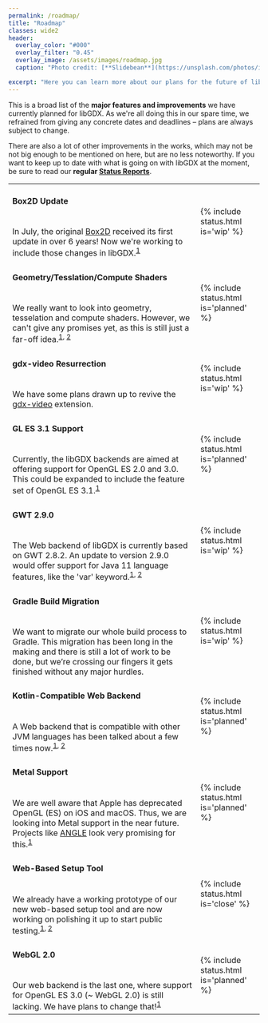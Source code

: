 ```yaml
---
permalink: /roadmap/
title: "Roadmap"
classes: wide2
header:
  overlay_color: "#000"
  overlay_filter: "0.45"
  overlay_image: /assets/images/roadmap.jpg
  caption: "Photo credit: [**Slidebean**](https://unsplash.com/photos/iW9oP7Ljkbg)"

excerpt: "Here you can learn more about our plans for the future of libGDX and what to expect from upcoming updates."
---
```


<!--
Available status values:

{% include status.html is='planned' %} // is planned for the future
{% include status.html is='wip' %} // work in progress
{% include status.html is='close' %} // nearly done
{% include status.html is='done' %} //in the next release
 -->

This is a broad list of the **major features and improvements** we have currently planned for libGDX. As we're all doing this in our spare time, we refrained from giving any concrete dates and deadlines – plans are always subject to change.

There are also a lot of other improvements in the works, which may not be not big enough to be mentioned on here, but are no less noteworthy. If you want to keep up to date with what is going on with libGDX at the moment, be sure to read our **regular [Status Reports](/news/devlog/)**.

<table>
  <tr>
    <td><h4>Box2D Update</h4>
    <br>In July, the original <a href="https://github.com/erincatto/box2d">Box2D</a> received its first update in over 6 years! Now we're working to include those changes in libGDX.<sup><a href="https://github.com/libgdx/libgdx/issues/5948#issuecomment-727643568">1</a></sup></td>
    <td>{% include status.html is='wip' %}</td>
  </tr>
  <tr>
    <td><h4>Geometry/Tesslation/Compute Shaders</h4>
    <br>We really want to look into geometry, tesselation and compute shaders. However, we can't give any promises yet, as this is still just a far-off idea.<sup><a href="https://github.com/libgdx/libgdx/pull/4963">1</a>, <a href="https://github.com/mgsx-dev/libgdx/tree/modern-shaders/compute">2</a></sup></td>
    <td>{% include status.html is='planned' %}</td>
  </tr>
  <tr>
    <td><h4>gdx-video Resurrection</h4>
    <br>We have some plans drawn up to revive the <a href="https://github.com/libgdx/gdx-video">gdx-video</a> extension.</td>
    <td>{% include status.html is='wip' %}</td>
  </tr>
  <tr>
    <td><h4>GL ES 3.1 Support</h4>
    <br>Currently, the libGDX backends are aimed at offering support for OpenGL ES 2.0 and 3.0. This could be expanded to include the feature set of OpenGL ES 3.1.<sup><a href="https://github.com/libgdx/libgdx/pull/4628">1</a></sup></td>
    <td>{% include status.html is='planned' %}</td>
  </tr>
  <tr>
    <td><h4>GWT 2.9.0</h4>
    <br>The Web backend of libGDX is currently based on GWT 2.8.2. An update to version 2.9.0 would offer support for Java 11 language features, like the 'var' keyword.<sup><a href="https://github.com/tommyettinger/gdx-backends#19120">1</a>, <a href="http://www.gwtproject.org/release-notes.html#Release_Notes_2_9_0">2</a></sup></td>
    <td>{% include status.html is='wip' %}</td>
  </tr>
  <tr>
    <td><h4>Gradle Build Migration</h4>
    <br>We want to migrate our whole build process to Gradle. This migration has been long in the making and there is still a lot of work to be done, but we’re crossing our fingers it gets finished without any major hurdles.</td>
    <td>{% include status.html is='wip' %}</td>
  </tr>
  <tr>
    <td><h4>Kotlin-Compatible Web Backend</h4>
    <br>A Web backend that is compatible with other JVM languages has been talked about a few times now.<sup><a href="https://github.com/squins/gdx-backend-bytecoder">1</a>, <a href="https://github.com/Anuken/Arc/tree/master/backends/backend-teavm">2</a></sup></td>
    <td>{% include status.html is='planned' %}</td>
  </tr>
  <tr>
    <td><h4>Metal Support</h4>
    <br>We are well aware that Apple has deprecated OpenGL (ES) on iOS and macOS. Thus, we are looking into Metal support in the near future. Projects like <a href="https://github.com/google/angle">ANGLE</a> look very promising for this.<sup><a href="https://github.com/libgdx/libgdx/issues/5251">1</a></sup></td>
    <td>{% include status.html is='planned' %}</td>
  </tr>
  <tr>
    <td><h4>Web-Based Setup Tool</h4>
    <br>We already have a working prototype of our new web-based setup tool and are now working on polishing it up to start public testing.<sup><a href="https://github.com/MrStahlfelge/gdx-setup">1</a>, <a href="https://raeleus.itch.io/libgdx-project-setup">2</a></sup></td>
    <td>{% include status.html is='close' %}</td>
  </tr>
  <tr>
    <td><h4>WebGL 2.0</h4>
    <br>Our web backend is the last one, where support for OpenGL ES 3.0 (~ WebGL 2.0) is still lacking. We have plans to change that!<sup><a href="https://github.com/libgdx/libgdx/pull/5763">1</a></sup></td>
    <td>{% include status.html is='planned' %}</td>
  </tr>

</table>
